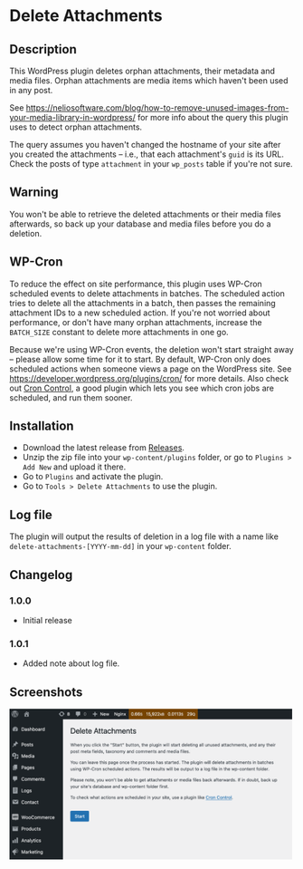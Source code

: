 # Delete Attachments

## Description

This WordPress plugin deletes orphan attachments, their metadata and media files. Orphan attachments are media items which haven't been used in any post.

See https://neliosoftware.com/blog/how-to-remove-unused-images-from-your-media-library-in-wordpress/
for more info about the query this plugin uses to detect orphan attachments.

The query assumes you haven't changed the hostname of your site after you created the attachments – i.e., that
each attachment's `guid` is its URL. Check the posts of type `attachment` in your `wp_posts` table if you're not sure.

## Warning

You won't be able to retrieve the deleted attachments or their media files afterwards, so back up your database and media files before you do a deletion. 

## WP-Cron

To reduce the effect on site performance, this plugin uses WP-Cron scheduled events to delete
attachments in batches. The scheduled action tries to delete all the attachments in a batch, then passes the remaining attachment IDs to a new scheduled action. If you're not worried about performance, or don't have many orphan attachments, increase the `BATCH_SIZE` constant to delete more attachments in one go.

Because we're using WP-Cron events, the deletion won't start straight away – please allow some time for it to start. By default, WP-Cron only does scheduled actions when someone views a page on the WordPress site. See https://developer.wordpress.org/plugins/cron/ for more details. Also check out [Cron Control](https://github.com/Automattic/Cron-Control), a good plugin which lets you see which cron jobs are scheduled, and run them sooner.

## Installation

- Download the latest release from [Releases](https://github.com/andfinally/delete-attachments/releases).
- Unzip the zip file into your `wp-content/plugins` folder, or go to `Plugins > Add New` and upload it there.
- Go to `Plugins` and activate the plugin.
- Go to `Tools > Delete Attachments` to use the plugin.

## Log file

The plugin will output the results of deletion in a log file with a name like `delete-attachments-[YYYY-mm-dd]` in your `wp-content` folder.

## Changelog

### 1.0.0

- Initial release

### 1.0.1

- Added note about log file.

## Screenshots

<img width="500" src="https://github.com/andfinally/delete-attachments/blob/66eaa17bcbb7dd8680f56c21a7d084f0435357df/delete-attachments-screenshot.png">
